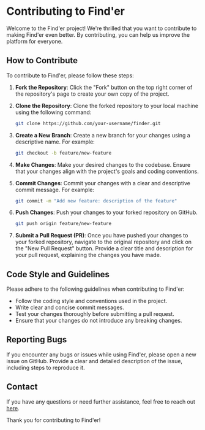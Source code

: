 # Contributing to Find'er

Welcome to the Find'er project! We're thrilled that you want to contribute to making Find'er even better. By contributing, you can help us improve the platform for everyone.

## How to Contribute

To contribute to Find'er, please follow these steps:

1. **Fork the Repository**: Click the "Fork" button on the top right corner of the repository's page to create your own copy of the project.

2. **Clone the Repository**: Clone the forked repository to your local machine using the following command:
   
   ```bash
   git clone https://github.com/your-username/finder.git
   ```
3. **Create a New Branch**: Create a new branch for your changes using a descriptive name. For example:
   ```bash
   git checkout -b feature/new-feature
   ```
4. **Make Changes**: Make your desired changes to the codebase. Ensure that your changes align with the project's goals and coding conventions.

5. **Commit Changes**: Commit your changes with a clear and descriptive commit message. For example:
   ```bash
   git commit -m "Add new feature: description of the feature"
   ```
6. **Push Changes**: Push your changes to your forked repository on GitHub.
   ```bash
   git push origin feature/new-feature
   ```
7. **Submit a Pull Request (PR)**: Once you have pushed your changes to your forked repository, navigate to the original repository and click on the "New Pull Request" button. Provide a clear title and description for your pull request, explaining the changes you have made.

## Code Style and Guidelines
Please adhere to the following guidelines when contributing to Find'er:
   - Follow the coding style and conventions used in the project.
   - Write clear and concise commit messages.
   - Test your changes thoroughly before submitting a pull request.
   - Ensure that your changes do not introduce any breaking changes.

## Reporting Bugs
If you encounter any bugs or issues while using Find'er, please open a new issue on GitHub. Provide a clear and detailed description of the issue, including steps to reproduce it.

## Contact
If you have any questions or need further assistance, feel free to reach out [here](dagmawi.inbox@gmail.com).

Thank you for contributing to Find'er!